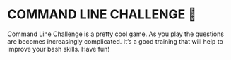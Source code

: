 # COMMAND LINE CHALLENGE :egg:

Command Line Challenge is a pretty cool game. As you play the questions are becomes increasingly complicated. It’s a good training that will help to improve your bash skills. Have fun!
